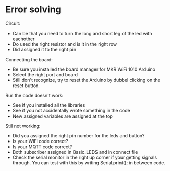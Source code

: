 # Error solving

Circuit: 
- Can be that you need to turn the long and short leg of the led with eachother
- Do used the right resistor and is it in the right row
- Did assigned it to the right pin

Connecting the board:
- Be sure you installed the board manager for MKR WiFi 1010 Arduino
- Select the right port and board
- Still don't recognize, try to reset the Arduino by dubbel clicking on the reset button.

Run the code doesn't work:
- See if you installed all the libraries
- See if you not accidentally wrote something in the code
- New assigned variables are assigned at the top

Still not working:
- Did you assigned the right pin number for the leds and button?
- Is your WiFi code correct?
- Is your MQTT code correct?
- Both subscriber assigned in Basic_LEDS and in connect file
- Check the serial monitor in the right up corner if your getting signals through. You can test with this by writing Serial.print(); in between code.
